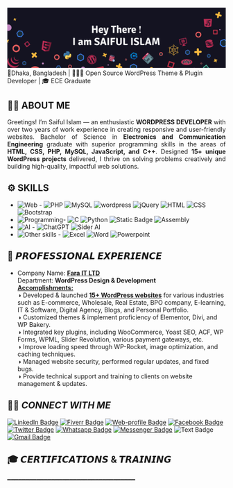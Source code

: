 [![Saiful's GitHub Banner](img/GitHub-Header.png)](https://www.linkedin.com/in/sm2saiful/)
📍Dhaka, Bangladesh | 👨🏻‍💻 Open Source WordPress Theme & Plugin Developer | 🎓 ECE Graduate

## 👨‍🎓 ABOUT ME
 <p align="justify">Greetings! I’m Saiful Islam — an enthusiastic <b>WORDPRESS DEVELOPER</b> with over two years of work experience in creating responsive and user-friendly websites. Bachelor of Science in <b>Electronics and Communication Engineering</b> graduate with superior programming skills in the areas of <b>HTML, CSS, PHP, MySQL, JavaScript, and C++</b>. Designed <b>15+ unique WordPress projects</b> delivered, I thrive on solving problems creatively and building high-quality, impactful web solutions.</p>

## ⚙️ SKILLS
- ![Web](https://img.shields.io/badge/Web%20Development-%234285f4?style=flat-square&logo=devbox&logoColor=white) - ![PHP](https://img.shields.io/badge/PHP-%237377ad?style=flat-square&logo=php&logoColor=white) ![MySQL](https://img.shields.io/badge/MySQL-%23dd8702?style=flat-square&logo=mysql&logoColor=white) ![wordpress](https://img.shields.io/badge/WordPress-%23207196?style=flat-square&logo=wordpress&logoColor=white) ![jQuery](https://img.shields.io/badge/jQuery-%23173352?style=flat-square&logo=jquery&logoColor=white) ![HTML](https://img.shields.io/badge/HTML%205-%23e96228?style=flat-square&logo=html5&logoColor=white) ![CSS](https://img.shields.io/badge/CSS%203-%232862e9?style=flat-square&logo=css&logoColor=white) ![Bootstrap](https://img.shields.io/badge/Bootstrap%205-%23754fad?style=flat-square&logo=bootstrap&logoColor=white)
- ![Programming](https://img.shields.io/badge/Programming%20Language-%23011936?style=flat-square&logo=processingfoundation&logoColor=white)- ![C](https://img.shields.io/badge/C%20Programming-%23007dc7?style=flat-square&logo=cplusplus&logoColor=white) ![Python](https://img.shields.io/badge/Python-%23ed9d07?style=flat-square&logo=python&logoColor=white) ![Static Badge](https://img.shields.io/badge/NumPy-%234ba6c9?style=flat-square&logo=numpy&logoColor=white) ![Assembly](https://img.shields.io/badge/Assembly%20Language-%235968ba?style=flat-square&logo=assemblyscript&logoColor=white)
- ![AI](https://img.shields.io/badge/AI%20Skills-%2393003f?style=flat-square&logo=musicbrainz&logoColor=white) - ![ChatGPT](https://img.shields.io/badge/ChatGPT-%2370a597?style=flat-square&logo=openai&logoColor=white) ![Sider AI](https://img.shields.io/badge/Sider%20AI-%23a92bdd?style=flat-square&logo=neutralinojs&logoColor=white)
- ![Other skills](https://img.shields.io/badge/Other%20Skills-%23f1447c?style=flat-square&logo=gotomeeting&logoColor=white) - ![Excel](https://img.shields.io/badge/MS%20Excel-%231e9c60?style=flat-square&logo=googlesheets&logoColor=white) ![Word](https://img.shields.io/badge/MS%20Word-%233ea0e6?style=flat-square&logo=googledocs&logoColor=white) ![Powerpoint](https://img.shields.io/badge/PowerPoint-%23c13d26?style=flat-square&logo=googleslides&logoColor=white)

## 💼 𝙋𝙍𝙊𝙁𝙀𝙎𝙎𝙄𝙊𝙉𝘼𝙇 𝙀𝙓𝙋𝙀𝙍𝙄𝙀𝙉𝘾𝙀 
- Company Name: [**Fara IT LTD**](https://faraitltd.com/ "Click To Visit")\
Department: **WordPress Design & Development**\
<ins><b>Accomplishments:</b></ins>\
◑ Developed & launched [**15+ WordPress websites**](https://www.fiverr.com/users/dev2saiful/portfolio?roleIds= "Visit some projects") for various industries such as E-commerce, Wholesale, Real Estate, BPO company, E-learning, IT & Software, Digital Agency, Blogs, and 
Personal Portfolio.\
◑ Customized themes & implement proficiency of Elementor, Divi, and WP Bakery.  
◑ Integrated key plugins, including WooCommerce, Yoast SEO, ACF, WP Forms, WPML, Slider Revolution, various payment gateways, etc.\
◑ Improve loading speed through WP-Rocket, image optimization, and caching techniques.\
◑ Managed website security, performed regular updates, and fixed bugs.\
◑ Provide technical support and training to clients on website management & updates.

## ⛓️‍💥 _**CONNECT WITH ME**_
[![LinkedIn Badge](https://img.shields.io/badge/In-LinkedIn-%230263c2?style=flat&logoColor=green&labelColor=%2393003f)](https://www.linkedin.com/in/sm2saiful/) <!--Links-->
[![Fiverr Badge](https://img.shields.io/badge/Fiverr-%2302ab2d?style=flat&logo=fiverr&logoColor=white&labelColor=%2393003f)](https://www.fiverr.com/users/dev2saiful/portfolio?roleIds=)
[![Web-profile Badge](https://img.shields.io/badge/Profile-black?style=flat&logo=circuitverse&logoColor=white&labelColor=%2393003f)](https://dev-2saiful.pantheonsite.io/)
[![Facebook Badge](https://img.shields.io/badge/Facebook-%23395498?style=flat&logo=facebook&logoColor=white&labelColor=%2393003f)](https://facebook.com/sm2saiful/)
[![Twitter Badge](https://img.shields.io/badge/Twitter-black?style=flat&logo=x&logoColor=white&labelColor=%2393003f)](https://x.com/sm2saiful)
[![Whatsapp Badge](https://img.shields.io/badge/Whatsapp-%2342c152?style=flat&logo=whatsapp&logoColor=white&labelColor=%2393003f)](https://wa.me/+8801909430970)
[![Messenger Badge](https://img.shields.io/badge/Chat%20with%20Me-%230f81c2?style=flat&logo=Messenger&logoColor=white&labelColor=%2393003f)](https://m.me/sm2saiful/)
![Text Badge](https://img.shields.io/badge/or-white?style=flat)
[![Gmail Badge](https://img.shields.io/badge/Send%20a%20Mail-%23ed9d07?style=flat&logo=maildotru&logoColor=white&labelColor=%2393003f)](mailto:dev2saiful@gmail.com)

## 🎓 𝘾𝙀𝙍𝙏𝙄𝙁𝙄𝘾𝘼𝙏𝙄𝙊𝙉𝙎 & 𝙏𝙍𝘼𝙄𝙉𝙄𝙉𝙂  
━━━━━━━━━━━━━━━━━━━━━━━━━━━━━━━━━━━




